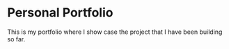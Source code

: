 # Personal Portfolio


This is my portfolio where I show case the project that I have been building so far. 
